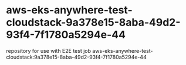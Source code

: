 # aws-eks-anywhere-test-cloudstack-9a378e15-8aba-49d2-93f4-7f1780a5294e-44
repository for use with E2E test job aws-eks-anywhere-test-cloudstack:9a378e15-8aba-49d2-93f4-7f1780a5294e-44

